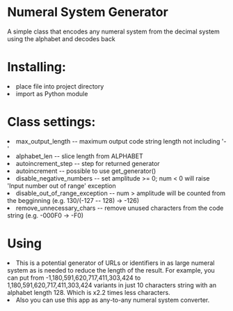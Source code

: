 # Numeral System Generator
A simple class that encodes any numeral system from the decimal system using the alphabet and decodes back

# Installing:
<li>place file into project directory</li>
<li>import as Python module</li>

# Class settings:
<li>max_output_length -- maximum output code string length not including '-'</li>
<li>alphabet_len -- slice length from ALPHABET</li>
<li>autoincrement_step -- step for returned generator</li>
<li>autoincrement -- possible to use get_generator()</li>
<li>disable_negative_numbers -- set amplitude >= 0; num < 0 will raise 'Input number out of range' exception</li>
<li>disable_out_of_range_exception -- num > amplitude will be counted from the begginning (e.g. 130/(-127 -- 128) -> -126)</li>
<li>remove_unnecessary_chars -- remove unused characters from the code string (e.g. -000F0 -> -F0)</li>

# Using
<li>This is a potential generator of URLs or identifiers in as large numeral system as is needed to reduce the length of the result. 
For example, you can put from -1,180,591,620,717,411,303,424 to 1,180,591,620,717,411,303,424 variants in just 10 characters string with an alphabet length 128. 
Which is x2.2 times less characters.</li>
<li>Also you can use this app as any-to-any numeral system converter.</li>
